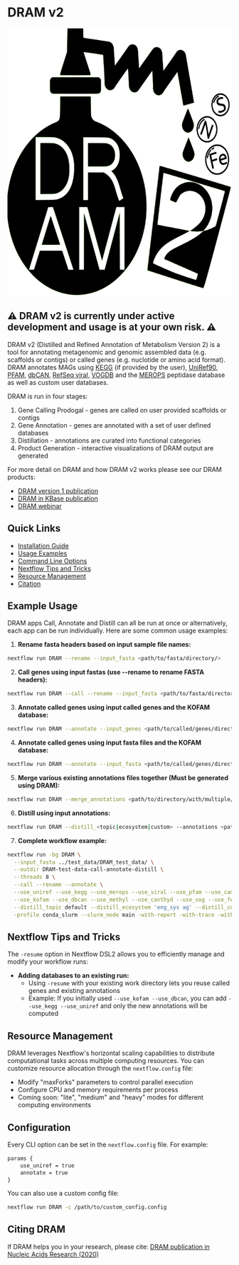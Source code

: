 # DRAM v2

<p align="center">
  <img src="assets/images/DRAM2_large.png" width="600" height="600" alt="DRAM v2 logo">
</p>

## ⚠️ DRAM v2 is currently under active development and usage is at your own risk. ⚠️

DRAM v2 (Distilled and Refined Annotation of Metabolism Version 2) is a tool for annotating metagenomic and genomic assembled data (e.g. scaffolds or contigs) or called genes (e.g. nuclotide or amino acid format). DRAM annotates MAGs using [KEGG](https://www.kegg.jp/) (if provided by the user), [UniRef90](https://www.uniprot.org/), [PFAM](https://pfam.xfam.org/), [dbCAN](http://bcb.unl.edu/dbCAN2/), [RefSeq viral](https://www.ncbi.nlm.nih.gov/genome/viruses/), [VOGDB](http://vogdb.org/) and the [MEROPS](https://www.ebi.ac.uk/merops/) peptidase database as well as custom user databases.

DRAM is run in four stages: 
1) Gene Calling Prodogal - genes are called on user provided scaffolds or contigs 
2) Gene Annotation - genes are annotated with a set of user defined databases 
3) Distillation - annotations are curated into functional categories
4) Product Generation - interactive visualizations of DRAM output are generated 

For more detail on DRAM and how DRAM v2 works please see our DRAM products:
- [DRAM version 1 publication](https://academic.oup.com/nar/article/48/16/8883/5884738)
- [DRAM in KBase publication](https://pubmed.ncbi.nlm.nih.gov/36857575/)
- [DRAM webinar](https://www.youtube.com/watch?v=-Ky2fz2vw2s)

## Quick Links

- [Installation Guide](docs/installation.md)
- [Usage Examples](#example-usage)
- [Command Line Options](#command-line-options)
- [Nextflow Tips and Tricks](#nextflow-tips-and-tricks)
- [Resource Management](#resource-management)
- [Citation](#citing-dram)

## Example Usage

DRAM apps Call, Annotate and Distill can all be run at once or alternatively, each app can be run individually. Here are some common usage examples:

1) **Rename fasta headers based on input sample file names:**
```bash
nextflow run DRAM --rename --input_fasta <path/to/fasta/directory/>
```

2) **Call genes using input fastas (use --rename to rename FASTA headers):**
```bash
nextflow run DRAM --call --rename --input_fasta <path/to/fasta/directory/>
```

3) **Annotate called genes using input called genes and the KOFAM database:**
```bash
nextflow run DRAM --annotate --input_genes <path/to/called/genes/directory> --use_kofam
```

4) **Annotate called genes using input fasta files and the KOFAM database:**
```bash
nextflow run DRAM --annotate --input_fasta <path/to/called/genes/directory> --use_kofam
```

5) **Merge various existing annotations files together (Must be generated using DRAM):**
```bash
nextflow run DRAM --merge_annotations <path/to/directory/with/multiple/annotation/TSV/files>
```

6) **Distill using input annotations:**
```bash
nextflow run DRAM --distill_<topic|ecosystem|custom> --annotations <path/to/annotations.tsv>
```

7) **Complete workflow example:**
```bash
nextflow run -bg DRAM \
  --input_fasta ../test_data/DRAM_test_data/ \
  --outdir DRAM-test-data-call-annotate-distill \
  --threads 8 \
  --call --rename --annotate \
  --use_uniref --use_kegg --use_merops --use_viral --use_pfam --use_camper \
  --use_kofam --use_dbcan --use_methyl --use_canthyd --use_vog --use_fegenie --use_sulfur \
  --distill_topic default --distill_ecosystem 'eng_sys ag' --distill_custom test-data/custom-test-distilalte.tsv \
  -profile conda_slurm --slurm_node main -with-report -with-trace -with-timeline
```

## Nextflow Tips and Tricks

The `-resume` option in Nextflow DSL2 allows you to efficiently manage and modify your workflow runs:

- **Adding databases to an existing run:**
  - Using `-resume` with your existing work directory lets you reuse called genes and existing annotations
  - Example: If you initially used `--use_kofam --use_dbcan`, you can add `--use_kegg --use_uniref` and only the new annotations will be computed

## Resource Management

DRAM leverages Nextflow's horizontal scaling capabilities to distribute computational tasks across multiple computing resources. You can customize resource allocation through the `nextflow.config` file:

- Modify "maxForks" parameters to control parallel execution
- Configure CPU and memory requirements per process
- Coming soon: "lite", "medium" and "heavy" modes for different computing environments

## Configuration

Every CLI option can be set in the `nextflow.config` file. For example:

```nextflow
params {
    use_uniref = true
    annotate = true
}
```

You can also use a custom config file:
```bash
nextflow run DRAM -c /path/to/custom_config.config
```

## Citing DRAM

If DRAM helps you in your research, please cite:
[DRAM publication in Nucleic Acids Research (2020)](https://academic.oup.com/nar/article/48/16/8883/5884738)